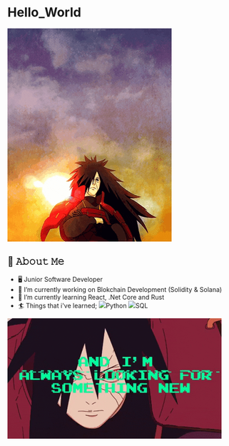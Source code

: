 # Hello_World
![](https://github.com/WojtekNav/Hello_World/blob/main/intro.gif)
## :book: 𝙰𝚋𝚘𝚞𝚝 𝙼𝚎
- 🖥 Junior Software Developer
- 🔭 I’m currently working on Blokchain Development (Solidity & Solana)
- 🌱 I’m currently learning React, .Net Core and Rust
- :surfer: Things that i've learned; 
    ![](https://icons8.com/icon/Rc0Xn5AtE8kX/python)Python
    ![](https://icons8.com/icon/13406/sql)SQL
    
    
    
    
    
    
![](https://github.com/WojtekNav/Hello_World/blob/main/llokin.gif)
